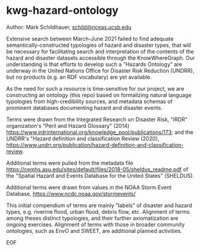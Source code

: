 # kwg-hazard-ontology

Author: Mark Schildhauer, schild@nceas.ucsb.edu

Extensive search between March-June 2021 failed to find adequate semantically-constructed typologies of hazard and disaster types, that will be necessary for facilitating search and interpretation of the contents of the hazard and disaster datasets accessible through the KnowWhereGraph.  Our understanding is that efforts to develop such a "Hazards Ontology" are  underway in the United Nations Office for Disaster Risk Reduction (UNDRR), but no products (e.g. an RDF vocabulary) are yet available.

As the need for such a resource is time-sensitive for our project, we are constructing an ontology (this repo) based on formalizing natural language typologies from high-credibility sources, and metadata schemas of prominent databases documenting hazard and disaster events.

Terms were drawn from the Integrated Research on Disaster Risk, "IRDR" organization's "Peril and Hazard Glossary" (2014) https://www.irdrinternational.org/knowledge_pool/publications/173; and the UNDRR's "Hazard definition and classification Review (2020), https://www.undrr.org/publication/hazard-definition-and-classification-review.

Additional terms were pulled from the metadata file https://cemhs.asu.edu/sites/default/files/2018-05/sheldus_readme.pdf of the
"Spatial Hazard and Events Database for the United States" (SHELDUS).

Additional terms were drawn from values in the NOAA Storm Event Database, https://www.ncdc.noaa.gov/stormevents/

This initial compendium of terms are mainly "labels" of disaster and hazard types, e.g. riverine flood, urban flood, debris flow, etc.
Alignment of terms among theses distinct typologies, and their further axiomatization are ongoing exercises.
Alignment of terms with those in broader community ontologies, such as EnvO and SWEET, are additional planned activities.

EOF
